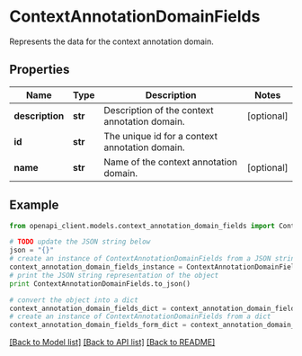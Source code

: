 # ContextAnnotationDomainFields

Represents the data for the context annotation domain.

## Properties
Name | Type | Description | Notes
------------ | ------------- | ------------- | -------------
**description** | **str** | Description of the context annotation domain. | [optional] 
**id** | **str** | The unique id for a context annotation domain. | 
**name** | **str** | Name of the context annotation domain. | [optional] 

## Example

```python
from openapi_client.models.context_annotation_domain_fields import ContextAnnotationDomainFields

# TODO update the JSON string below
json = "{}"
# create an instance of ContextAnnotationDomainFields from a JSON string
context_annotation_domain_fields_instance = ContextAnnotationDomainFields.from_json(json)
# print the JSON string representation of the object
print ContextAnnotationDomainFields.to_json()

# convert the object into a dict
context_annotation_domain_fields_dict = context_annotation_domain_fields_instance.to_dict()
# create an instance of ContextAnnotationDomainFields from a dict
context_annotation_domain_fields_form_dict = context_annotation_domain_fields.from_dict(context_annotation_domain_fields_dict)
```
[[Back to Model list]](../README.md#documentation-for-models) [[Back to API list]](../README.md#documentation-for-api-endpoints) [[Back to README]](../README.md)


